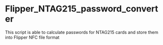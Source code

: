 # Flipper_NTAG215_password_converter
This script is able to calculate passwords for NTAG215 cards and store them into Flipper NFC file format
